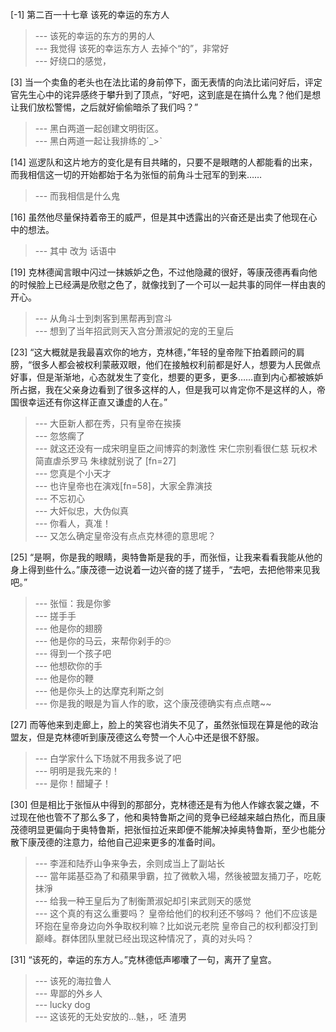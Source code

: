 
[-1] 第二百一十七章 该死的幸运的东方人
>--- 该死的幸运的东方的男的人<br>
>--- 我觉得
该死的幸运东方人
去掉个“的”，非常好<br>
>--- 好绕口的感觉，<br>

[3] 当一个卖鱼的老头也在法比诺的身前停下，面无表情的向法比诺问好后，评定官先生心中的诧异感终于攀升到了顶点，“好吧，这到底是在搞什么鬼？他们是想让我们放松警惕，之后就好偷偷暗杀了我们吗？”
>--- 黑白两道一起创建文明街区。<br>
>--- 黑白两道一起让我排练的ˊ_>ˋ<br>

[14] 巡逻队和这片地方的变化是有目共睹的，只要不是眼瞎的人都能看的出来，而我相信这一切的开始都始于名为张恒的前角斗士冠军的到来……
>--- 而我相信是什么鬼<br>

[16] 虽然他尽量保持着帝王的威严，但是其中透露出的兴奋还是出卖了他现在心中的想法。
>--- 其中 改为 话语中<br>

[19] 克林德闻言眼中闪过一抹嫉妒之色，不过他隐藏的很好，等康茂德再看向他的时候脸上已经满是欣慰之色了，就像找到了一个可以一起共事的同伴一样由衷的开心。
>--- 从角斗士到刺客到黑帮再到宫斗<br>
>--- 想到了当年招武则天入宫分萧淑妃的宠的王皇后<br>

[23] “这大概就是我最喜欢你的地方，克林德，”年轻的皇帝陛下拍着顾问的肩膀，“很多人都会被权利蒙蔽双眼，他们在接触权利前都是好人，想要为人民做点好事，但是渐渐地，心态就发生了变化，想要的更多，更多……直到内心都被嫉妒所占据，我在父亲身边看到了很多这样的人，但是我可以肯定你不是这样的人，帝国很幸运还有你这样正直又谦虚的人在。”
>--- 大臣新人都在秀，只有皇帝在挨揍<br>
>--- 忽悠瘸了<br>
>--- 就这还没有一成宋明皇臣之间博弈的刺激性 宋仁宗别看很仁慈 玩权术简直虐杀罗马 朱棣就别说了 [fn=27]<br>
>--- 您真是个小天才<br>
>--- 也许皇帝也在演戏[fn=58]，大家全靠演技<br>
>--- 不忘初心<br>
>--- 大奸似忠，大伪似真<br>
>--- 你看人，真准！<br>
>--- 又怎么确定皇帝没有点点克林德的意思呢？<br>

[25] “是啊，你是我的眼睛，奥特鲁斯是我的手，而张恒，让我来看看我能从他的身上得到些什么。”康茂德一边说着一边兴奋的搓了搓手，“去吧，去把他带来见我吧。”
>--- 张恒：我是你爹<br>
>--- 搓手手<br>
>--- 他是你的翅膀<br>
>--- 他是你的马云，来帮你剁手的🙄<br>
>--- 得到一个孩子吧<br>
>--- 他想砍你的手<br>
>--- 他是你的鞭<br>
>--- 他是你头上的达摩克利斯之剑<br>
>--- 你是我的眼是为盲人作的歌，这个康茂德确实有点点瞎~~<br>

[27] 而等他来到走廊上，脸上的笑容也消失不见了，虽然张恒现在算是他的政治盟友，但是克林德听到康茂德这么夸赞一个人心中还是很不舒服。
>--- 白学家什么下场就不用我多说了吧<br>
>--- 明明是我先来的！<br>
>--- 是你！醋罐子！<br>

[30] 但是相比于张恒从中得到的那部分，克林德还是有为他人作嫁衣裳之嫌，不过现在他也管不了那么多了，他和奥特鲁斯之间的竞争已经越来越白热化，而且康茂德明显更偏向于奥特鲁斯，把张恒拉近来即便不能解决掉奥特鲁斯，至少也能分散下康茂德的注意力，给他自己迎来更多的准备时间。
>--- 李涯和陆乔山争来争去，余则成当上了副站长<br>
>--- 當年諾基亞為了和蘋果爭霸，拉了微軟入場，然後被盟友捅刀子，吃乾抹淨<br>
>--- 给我一种王皇后为了制衡萧淑妃却引来武则天的感觉<br>
>--- 这个真的有这么重要吗？
皇帝给他们的权利还不够吗？
他们不应该是环抱在皇帝身边向外争取权利嘛？比如说元老院
皇帝自己的权利都没打到巅峰。群体团队里就已经出现这种情况了，真的对头吗？<br>

[31] “该死的，幸运的东方人。”克林德低声嘟囔了一句，离开了皇宫。
>--- 该死的海拉鲁人<br>
>--- 卑鄙的外乡人<br>
>--- lucky dog<br>
>--- 这该死的无处安放的...魅，，呸 渣男<br>
